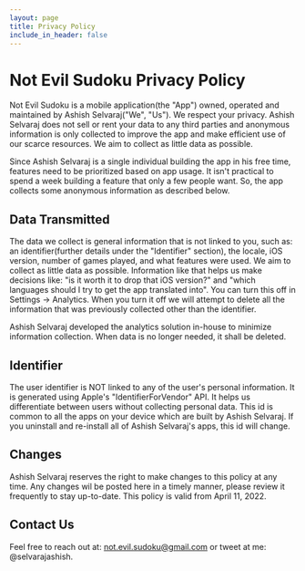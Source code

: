 ```yaml
---
layout: page
title: Privacy Policy
include_in_header: false
---
```


# Not Evil Sudoku Privacy Policy
Not Evil Sudoku is a mobile application(the "App") owned, operated and maintained by Ashish Selvaraj("We", "Us"). We respect your privacy. Ashish Selvaraj does not sell or rent your data to any third parties and anonymous information is only collected to improve the app and make efficient use of our scarce resources. We aim to collect as little data as possible.

Since Ashish Selvaraj is a single individual building the app in his free time, features need to be prioritized based on app usage. It isn't practical to spend a week building a feature that only a few people want. So, the app collects some anonymous information as described below.

## Data Transmitted
The data we collect is general information that is not linked to you, such as: an identifier(further details under the "Identifier" section), the locale, iOS version, number of games played, and what features were used. We aim to collect as little data as possible. Information like that helps us make decisions like: "is it worth it to drop that iOS version?" and "which languages should I try to get the app translated into". You can turn this off in Settings -> Analytics. When you turn it off we will attempt to delete all the information that was previously collected other than the identifier.

Ashish Selvaraj developed the analytics solution in-house to minimize information collection. When data is no longer needed, it shall be deleted.

## Identifier
The user identifier is NOT linked to any of the user's personal information. It is generated using Apple's "IdentifierForVendor" API. It helps us differentiate between users without collecting personal data. This id is common to all the apps on your device which are built by Ashish Selvaraj. If you uninstall and re-install all of Ashish Selvaraj's apps, this id will change.

## Changes
Ashish Selvaraj reserves the right to make changes to this policy at any time. Any changes wil be posted here in a timely manner, please review it frequently to stay up-to-date. This policy is valid from April 11, 2022.

## Contact Us
Feel free to reach out at: not.evil.sudoku@gmail.com or tweet at me: @selvarajashish.